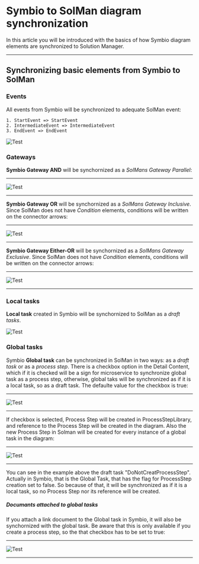 # Symbio to SolMan diagram synchronization

In this article you will be introduced with the basics of how Symbio diagram elements are synchronized to Solution Manager.
***
## Synchronizing basic elements from Symbio to SolMan

### Events

All events from Symbio will be synchronized to adequate SolMan event:

    1. StartEvent => StartEvent
    2. IntermediateEvent => IntermediateEvent
    3. EndEvent => EndEvent

![Test](media/Events.png)

### Gateways

**Symbio Gateway AND** will be synchornized as a *SolMans Gateway Parallel*: 

---

![Test](media/GatewayAND.png)

---

**Symbio Gateway OR** will be synchornized as a *SolMans Gateway Inclusive*. Since SolMan does not have *Condition* elements, conditions will be written on the connector arrows:

---

![Test](media/GatewayOR.png)

---

**Symbio Gateway Either-OR** will be synchornized as a *SolMans Gateway Exclusive*. Since SolMan does not have *Condition* elements, conditions will be written on the connector arrows:

---

![Test](media/GatewayXOR.png)

---

### Local tasks

**Local task** created in Symbio will be synchornized to SolMan as a *draft tasks*.

![Test](media/LocalTask.png)

### Global tasks

Symbio **Global task** can be synchronized in SolMan in two ways: as a *draft task* or as a *process step*.
There is a checkbox option in the Detail Content, which if it is checked will be a sign for microservice to synchronize global task as a process step, otherwise, global taks will be synchronized as if it is a local task, so as a draft task. The defaulte value for the checkbox is true:

---

![Test](media/CreateProcessStepCheckbox.png)

---

If checkbox is selected, Process Step will be created in ProcessStepLibrary, and reference to the Process Step will be created in the diagram. Also the new Process Step in Solman will be created for every instance of a global task in the diagram:

---

![Test](media/ProcessStepsExample.png)

---

You can see in the example above the draft task "DoNotCreatProcessStep". Actually in Symbio, that is the Global Task, that has the flag for ProcessStep creation set to false. So because of that, it will be synchronized
as if it is a local task, so no Process Step nor its reference will be created.

##### Documants attached to global tasks

If you attach a link document to the Global task in Symbio, it will also be synchornized with the global task. 
Be aware that this is only available if you create a process step, so the that checkbox has to be set to true:

---

![Test](media/TaskDocument.png)

---



